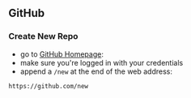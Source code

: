 ## GitHub

### Create New Repo

- go to [GitHub Homepage](https://github.com):
- make sure you're logged in with your credentials
- append a ```/new``` at the end of the web address:

```
https://github.com/new
```



